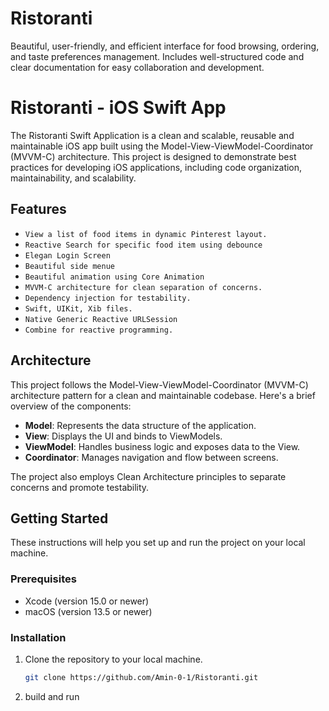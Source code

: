 # Ristoranti
 Beautiful, user-friendly, and efficient interface for food browsing, ordering, and taste preferences management. Includes well-structured code and clear documentation for easy collaboration and development.

# Ristoranti  - iOS Swift App

The Ristoranti Swift Application is a clean and scalable, reusable and maintainable iOS app built using the Model-View-ViewModel-Coordinator (MVVM-C) architecture. This project is designed to demonstrate best practices for developing iOS applications, including code organization, maintainability, and scalability.

## Features

- ```View a list of food items in dynamic Pinterest layout.``` 
- ```Reactive Search for specific food item using debounce```
- ```Elegan Login Screen```
- ```Beautiful side menue```
- ```Beautiful animation using Core Animation```
- ```MVVM-C architecture for clean separation of concerns.```
- ```Dependency injection for testability.```
- ```Swift, UIKit, Xib files.```
- ```Native Generic Reactive URLSession```
- ```Combine for reactive programming.```


## Architecture

This project follows the Model-View-ViewModel-Coordinator (MVVM-C) architecture pattern for a clean and maintainable codebase. Here's a brief overview of the components:

- **Model**: Represents the data structure of the application.
- **View**: Displays the UI and binds to ViewModels.
- **ViewModel**: Handles business logic and exposes data to the View.
- **Coordinator**: Manages navigation and flow between screens.

The project also employs Clean Architecture principles to separate concerns and promote testability.

## Getting Started

These instructions will help you set up and run the project on your local machine.

### Prerequisites

- Xcode (version 15.0 or newer)
- macOS (version 13.5 or newer)

### Installation

1. Clone the repository to your local machine.

   ```bash
   git clone https://github.com/Amin-0-1/Ristoranti.git
2. build and run
